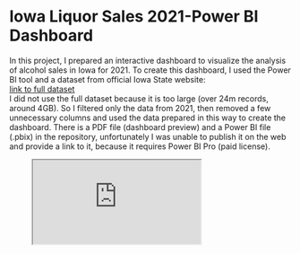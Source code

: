 <h1>Iowa Liquor Sales 2021-Power BI Dashboard</h1>
<p>In this project, I prepared an interactive dashboard to visualize the analysis of alcohol sales in Iowa for 2021. To create this dashboard, I used the Power BI tool and a dataset from official Iowa State website: <br>
<a href="https://data.iowa.gov/Sales-Distribution/Iowa-Liquor-Sales/m3tr-qhgy">link to full dataset </a><br>
I did not use the full dataset because it is too large (over 24m records, around 4GB). So I filtered only the data from 2021, then removed a few unnecessary columns and used the data prepared in this way to create the dashboard.
There is a PDF file (dashboard preview) and a Power BI file (.pbix) in the repository, unfortunately I was unable to publish it on the web and provide a link to it, because it requires Power BI Pro (paid license).
<figure class="video_container">
<iframe src="https://docs.google.com/spreadsheets/d/1jAnvYpRmNu8BISIrkYGTLolOTmlCoKLbuHVWzCXJSY4/pubhtml?widget=true&amp;headers=false"></iframe>
</figure>
